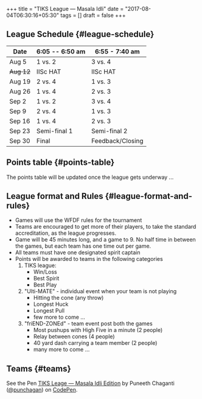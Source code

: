 +++
title = "TIKS League — Masala Idli"
date = "2017-08-04T06:30:16+05:30"
tags = []
draft = false
+++

## League Schedule {#league-schedule}

Date       | 6:05 -- 6:50 am | 6:55 - 7:40 am
-----------|-----------------|-----------------
Aug 5      | 1 vs. 2         | 3 vs. 4
~~Aug 12~~ | IISc HAT        | IISc HAT
Aug 19     | 2 vs. 4         | 1 vs. 3
Aug 26     | 1 vs. 4         | 2 vs. 3
Sep 2      | 1 vs. 2         | 3 vs. 4
Sep 9      | 2 vs. 4         | 1 vs. 3
Sep 16     | 1 vs. 4         | 2 vs. 3
Sep 23     | Semi-final 1    | Semi-final 2
Sep 30     | Final           | Feedback/Closing


## Points table {#points-table}

The points table will be updated once the league gets underway ...


## League format and Rules {#league-format-and-rules}

-   Games will use the WFDF rules for the tournament
-   Teams are encouraged to get more of their players, to take the standard
    accreditation, as the league progresses.
-   Game will be 45 minutes long, and a game to 9. No half time in between the
    games, but each team has one time out per game.
-   All teams must have one designated spirit captain
-   Points will be awarded to teams in the following categories
    1.  TIKS league:
        -   Win/Loss
        -   Best Spirit
        -   Best Play
    2.  "Ulti-MATE" - individual event when your team is not playing
        -   Hitting the cone (any throw)
        -   Longest Huck
        -   Longest Pull
        -   few more to come ...
    3.  "friEND-ZONEd" - team event post both the games
        -   Most pushups with High Five in a minute (2 people)
        -   Relay between cones (4 people)
        -   40 yard dash carrying a team member (2 people)
        -   many more to come ...
<!--listend-->


## Teams {#teams}

<p data-height="1000" data-theme-id="light" data-slug-hash="zdKxaN" data-default-tab="result" data-user="punchagan" data-embed-version="2" data-pen-title="TIKS Leage — Masala Idli Edition" class="codepen">See the Pen <a href="https://codepen.io/punchagan/pen/zdKxaN/">TIKS Leage — Masala Idli Edition</a> by Puneeth Chaganti (<a href="https://codepen.io/punchagan">@punchagan</a>) on <a href="https://codepen.io">CodePen</a>.</p>
<script async src="https://production-assets.codepen.io/assets/embed/ei.js"></script>
